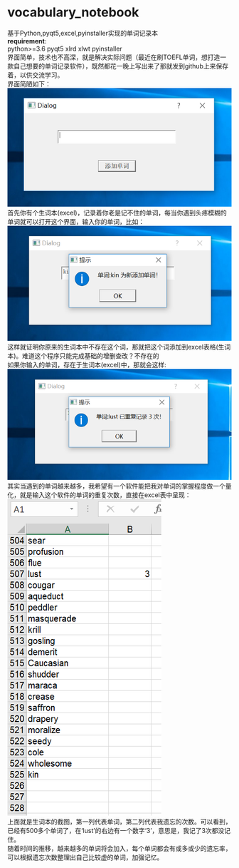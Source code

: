 # vocabulary_notebook
基于Python,pyqt5,excel,pyinstaller实现的单词记录本<br>
**requirement**:<br>
  python>=3.6
  pyqt5
  xlrd
  xlwt
  pyinstaller
<br>
界面简单，技术也不高深，就是解决实际问题（最近在刷TOEFL单词，想打造一款自己想要的单词记录软件），既然都花一晚上写出来了那就发到github上来保存着，以供交流学习。
<br>界面简陋如下：<br>
![Alt text](https://raw.githubusercontent.com/leviome/vocabulary_notebook/master/pictures/1.PNG)
<br>首先你有个生词本(excel)，记录着你老是记不住的单词，每当你遇到头疼模糊的单词就可以打开这个界面，输入你的单词，比如：<br>
![Alt text](https://raw.githubusercontent.com/leviome/vocabulary_notebook/master/pictures/2.PNG)
<br>这样就证明你原来的生词本中不存在这个词，那就把这个词添加到excel表格(生词本)。难道这个程序只能完成基础的增删查改？不存在的<br>
如果你输入的单词，存在于生词本(excel)中，那就会这样:<br>
![Alt text](https://raw.githubusercontent.com/leviome/vocabulary_notebook/master/pictures/3.PNG)
<br>其实当遇到的单词越来越多，我希望有一个软件能把我对单词的掌握程度做一个量化，就是输入这个软件的单词的重复次数，直接在excel表中呈现：<br>
![Alt text](https://raw.githubusercontent.com/leviome/vocabulary_notebook/master/pictures/4.PNG)
<br>上面就是生词本的截图，第一列代表单词，第二列代表我遗忘的次数。可以看到，已经有500多个单词了，在‘lust’的右边有一个数字‘3’，意思是，我记了3次都没记住。<br>
随着时间的推移，越来越多的单词将会加入，每个单词都会有或多或少的遗忘率，可以根据遗忘次数整理出自己比较虚的单词，加强记忆。
